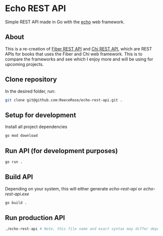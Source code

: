 # Echo REST API

Simple REST API made in Go with the [echo](https://github.com/labstack/echo) web framework.

## About

This is a re-creation of [Fiber REST API](https://github.com/ReeceRose/fiber-rest-api) and [Chi REST API](https://github.com/ReeceRose/chi-rest-api), which are REST APIs for books that uses the Fiber and Chi web framework. This is to compare the frameworks and see which I enjoy more and will be using for upcoming projects.

## Clone repository

In the desired folder, run:

```bash
git clone git@github.com:ReeceRose/echo-rest-api.git .
```

## Setup for development

Install all project dependencies

```bash
go mod download
```

## Run API (for development purposes)

```bash
go run .
```

## Build API

Depending on your system, this will either generate _echo-rest-api_ or _echo-rest-api.exe_

```bash
go build .
```

## Run production API

```bash
./echo-rest-api # Note, this file name and exact syntax may differ depending on your system. This is simply and example.
```
